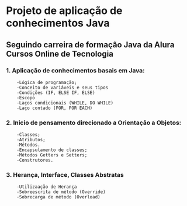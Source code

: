# Projeto de aplicação de conhecimentos Java
## Seguindo carreira de formação Java da Alura Cursos Online de Tecnologia

### 1. Aplicação de conhecimentos basais em Java:
        -Lógica de programação;
        -Conceito de variáveis e seus tipos
        -Condições (IF, ELSE IF, ELSE)
        -Escopo
        -Laços condicionais (WHILE, DO WHILE)
        -Laço contado (FOR, FOR EACH)
### 2. Inicio de pensamento direcionado a Orientação a Objetos:
        -Classes;
        -Atributos;
        -Métodos.
        -Encapsulamento de classes;
        -Métodos Getters e Setters;
        -Construtores.
### 3. Herança, Interface, Classes Abstratas
        -Utilizaação de Herança
        -Sobreescrita de método (Override)
        -Sobrecarga de método (Overload)
        